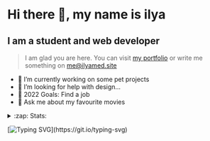 # Hi there 👋, my name is ilya
## I am a student and web developer
<!-- ![I am a student and web developer](https://i.pinimg.com/originals/b9/ba/44/b9ba446cca2bb06ff1a8d49fd46581ed.jpg) -->

>I am glad you are here. You can visit [my portfolio](https://ilyamed.site/) or write me something on me@ilyamed.site 

- 🔭 I’m currently working on some pet projects
- 🤔 I’m looking for help with design...
- 🥅 2022 Goals: Find a job
- 💬 Ask me about my favourite movies 

<details>
  <summary>:zap: Stats:</summary>
<p><!-- https://github.com/anmol098/waka-readme-stats -->
  
<!--START_SECTION:waka-->
![Profile Views](http://img.shields.io/badge/Profile%20Views-29-blue)

**🐱 My GitHub Data** 

> 🏆 56 Contributions in the Year 2022
 > 
> 📦 52.8 kB Used in GitHub's Storage 
 > 
> 💼 Opted to Hire
 > 
> 📜 13 Public Repositories 
 > 
> 🔑 2 Private Repositories  
 > 
**I'm a Night 🦉** 

```text
🌞 Morning    32 commits     ████░░░░░░░░░░░░░░░░░░░░░   15.61% 
🌆 Daytime    52 commits     ██████░░░░░░░░░░░░░░░░░░░   25.37% 
🌃 Evening    90 commits     ███████████░░░░░░░░░░░░░░   43.9% 
🌙 Night      31 commits     ███░░░░░░░░░░░░░░░░░░░░░░   15.12%

```


📊 **This Week I Spent My Time On** 

```text
⌚︎ Time Zone: Europe/Moscow

💬 Programming Languages: 
JSON                     37 mins             ███████░░░░░░░░░░░░░░░░░░   29.88% 
C++                      32 mins             ██████░░░░░░░░░░░░░░░░░░░   25.73% 
JavaScript               31 mins             ██████░░░░░░░░░░░░░░░░░░░   25.1% 
HTML                     15 mins             ███░░░░░░░░░░░░░░░░░░░░░░   12.24% 
SCSS                     7 mins              █░░░░░░░░░░░░░░░░░░░░░░░░   6.06%

🔥 Editors: 
VS Code                  1 hr 34 mins        ██████████████████░░░░░░░   74.27% 
Visual Studio            32 mins             ██████░░░░░░░░░░░░░░░░░░░   25.73%

🐱‍💻 Projects: 
RTUITLab_Recruit         1 hr 1 min          ████████████░░░░░░░░░░░░░   48.07% 
homework_siaod           29 mins             █████░░░░░░░░░░░░░░░░░░░░   22.97% 
cinema-react             20 mins             ████░░░░░░░░░░░░░░░░░░░░░   16.36% 
boilerplates             12 mins             ██░░░░░░░░░░░░░░░░░░░░░░░   9.85% 
Learn1                   3 mins              ░░░░░░░░░░░░░░░░░░░░░░░░░   2.76%

💻 Operating System: 
Windows                  2 hrs 6 mins        █████████████████████████   100.0%

```

**I Mostly Code in JavaScript** 

```text
JavaScript               7 repos             ████████████░░░░░░░░░░░░░   50.0% 
HTML                     4 repos             ███████░░░░░░░░░░░░░░░░░░   28.57% 
C++                      2 repos             ███░░░░░░░░░░░░░░░░░░░░░░   14.29% 
SCSS                     1 repo              █░░░░░░░░░░░░░░░░░░░░░░░░   7.14%

```



 Last Updated on 18/02/2022 18:43:33 UTC
<!--END_SECTION:waka-->
  
![GitHub stats](https://github-readme-stats.vercel.app/api?username=Terro216&show_icons=true&theme=darcula)  
</p>
</details>

[![Typing SVG](https://readme-typing-svg.herokuapp.com?color=%23204829&duration=7000&lines=Wake+up%2C+Neo...)](https://git.io/typing-svg)
